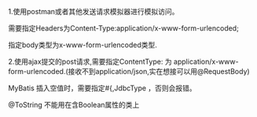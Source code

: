 1.使用postman或者其他发送请求模拟器进行模拟访问。

需要指定Headers为Content-Type:application/x-www-form-urlencoded;

指定body类型为x-www-form-urlencoded类型.

2.使用ajax提交的post请求,需要指定ContentType: 为 application/x-www-form-urlencoded.(接收不到application/json,实在想接可以用@RequestBody)

MyBatis 插入空值时，需要指定#{,JdbcType ，否则会报错。

@ToString 不能用在含Boolean属性的类上